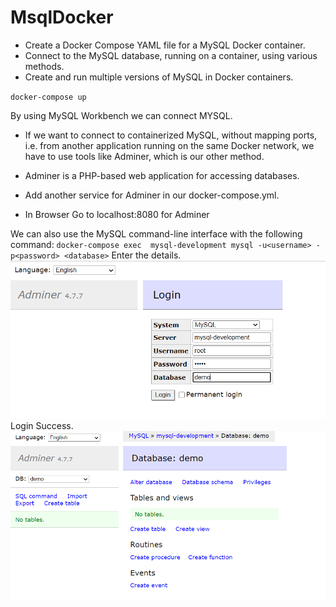 # MsqlDocker

- Create a Docker Compose YAML file for a MySQL Docker container.
- Connect to the MySQL database, running on a container, using various methods.
- Create and run multiple versions of MySQL in Docker containers.


`
docker-compose up
`

By using MySQL Workbench  we can connect MYSQL.

- If we want to connect to containerized MySQL, without mapping ports, i.e. from another application running on the same Docker network, we have to use tools like Adminer, which is our other method.

- Adminer is a PHP-based web application for accessing databases.

- Add another service for Adminer in our docker-compose.yml.

- In Browser Go to localhost:8080 for Adminer

We can also use the MySQL command-line interface with the following command:
`
docker-compose exec  mysql-development mysql -u<username> -p<password> <database>
`
Enter the details.
![Image of Yaktocat](https://github.com/HarshaVardhanAcharyAthaluri/MsqlDocker/blob/master/login.PNG)
Login Success.
![Image of Yaktocat](https://github.com/HarshaVardhanAcharyAthaluri/MsqlDocker/blob/master/success.PNG)